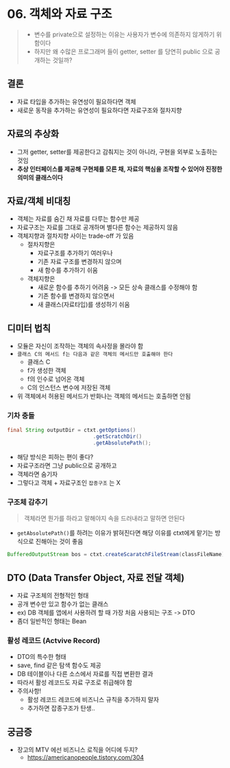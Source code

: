 # 06. 객체와 자료 구조

> - 변수를 private으로 설정하는 이유는 사용자가 변수에 의존하지 않게하기 위함이다
> - 하지만 왜 수많은 프로그래머 들이 getter, setter 를 당연히 public 으로 공개하는 것일까?

## 결론

- 자료 타입을 추가하는 유연성이 필요하다면 객체
- 새로운 동작을 추가하는 유연성이 필요하다면 자료구조와 절차지향

## 자료의 추상화

- 그저 getter, setter를 제공한다고 감춰지는 것이 아니라, 구현을 외부로 노출하는 것임
- **추상 인터페이스를 제공해 구현체를 모른 채, 자료의 핵심을 조작할 수 있어야 진정한 의미의 클래스이다**

## 자료/객체 비대칭

- 객체는 자료를 숨긴 채 자료를 다루는 함수만 제공
- 자료구조는 자료를 그대로 공개하며 별다른 함수는 제공하지 않음
- 객체지향과 절차지향 사이는 trade-off 가 있음
  - 절차지향은
    - 자료구조를 추가하기 여러우나
    - 기존 자료 구조를 변경하지 않으며
    - 새 함수를 추가하기 쉬움
  - 객체지향은
    - 새로운 함수를 추하기 어려움 -> 모든 상속 클래스를 수정해야 함
    - 기존 함수를 변경하지 않으면서
    - 새 클래스(자료타입)를 생성하기 쉬움

## 디미터 법칙

- 모듈은 자신이 조작하는 객체의 속사정을 몰라야 함
- `클래스 C의 메서드 f는 다음과 같은 객체의 메서드만 호출해야 한다`
  - 클래스 C
  - f가 생성한 객체
  - f의 인수로 넘어온 객체
  - C의 인스턴스 변수에 저장된 객체
- 위 객체에서 허용된 메서드가 반화나는 객체의 메서드는 호출하면 안됨

### 기차 충돌

```java
final String outputDir = ctxt.getOptions()
                            .getScratchDir()
                            .getAbsolutePath();
```

- 해당 방식은 피하는 편이 좋다?
- 자료구조라면 그냥 public으로 공개하고
- 객체라면 숨기자
- 그렇다고 객체 + 자료구조인 `잡종구조` 는 X

### 구조체 감추기

> 객체라면 뭔가를 하라고 말해야지 속을 드러내라고 말하면 안된다

- `getAbsolutePath()`를 하려는 이유가 밝혀진다면 해당 이유를 ctxt에게 맡기는 방식으로 진해아는 것이 좋음

```java
BufferedOutputStream bos = ctxt.createScaratchFileStream(classFileName);
```

## DTO (Data Transfer Object, 자료 전달 객체)

- 자료 구조체의 전형적인 형태
- 공개 변수만 있고 함수가 없는 클래스
- ex) DB 객체를 앱에서 사용하려 할 때 가장 처음 사용되는 구조 -> DTO
- 좀더 일반적인 형태는 Bean

### 활성 레코드 (Actvive Record)

- DTO의 특수한 형태
- save, find 같은 탐색 함수도 제공
- DB 테이블이나 다른 소스에서 자료를 직접 변환한 결과
- 따라서 활성 레코드도 자료 구조로 취급해야 함
- 주의사항!
  - 활성 레코드 레코드에 비즈니스 규칙을 추가하지 말자
  - 추가하면 잡종구조가 탄생..

## 궁금증

- 장고의 MTV 에선 비즈니스 로직을 어디에 두지?
  - https://americanopeople.tistory.com/304
